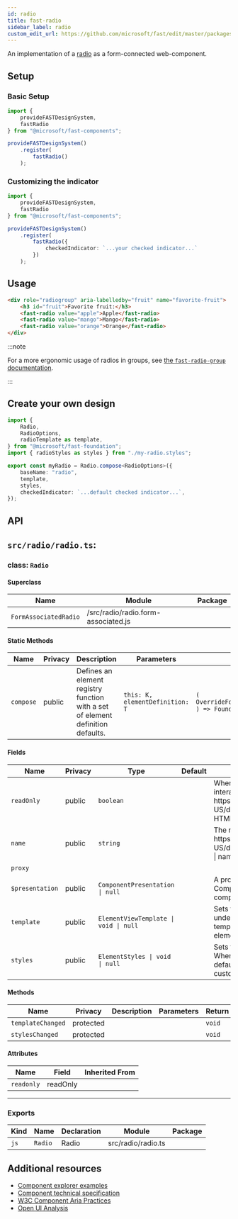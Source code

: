 ```yaml
---
id: radio
title: fast-radio
sidebar_label: radio
custom_edit_url: https://github.com/microsoft/fast/edit/master/packages/web-components/fast-foundation/src/radio/README.md
---
```


An implementation of a [radio](https://developer.mozilla.org/en-US/docs/Web/HTML/Element/input/radio) as a form-connected web-component.

## Setup

### Basic Setup

```ts
import {
    provideFASTDesignSystem,
    fastRadio
} from "@microsoft/fast-components";

provideFASTDesignSystem()
    .register(
        fastRadio()
    );
```

### Customizing the indicator

```ts
import {
    provideFASTDesignSystem,
    fastRadio
} from "@microsoft/fast-components";

provideFASTDesignSystem()
    .register(
        fastRadio({
            checkedIndicator: `...your checked indicator...`
        })
    );
```

## Usage

```html live
<div role="radiogroup" aria-labelledby="fruit" name="favorite-fruit">
    <h3 id="fruit">Favorite fruit:</h3>
    <fast-radio value="apple">Apple</fast-radio>
    <fast-radio value="mango">Mango</fast-radio>
    <fast-radio value="orange">Orange</fast-radio>
</div>
 ```

:::note

For a more ergonomic usage of radios in groups, see [the `fast-radio-group` documentation](/docs/components/radio-group).

:::

## Create your own design

```ts
import {
    Radio,
    RadioOptions,
    radioTemplate as template,
} from "@microsoft/fast-foundation";
import { radioStyles as styles } from "./my-radio.styles";

export const myRadio = Radio.compose<RadioOptions>({
    baseName: "radio",
    template,
    styles,
    checkedIndicator: `...default checked indicator...`,
});
```

## API

## `src/radio/radio.ts`:

### class: `Radio`

#### Superclass

| Name                  | Module                              | Package |
| --------------------- | ----------------------------------- | ------- |
| `FormAssociatedRadio` | /src/radio/radio.form-associated.js |         |

#### Static Methods

| Name      | Privacy | Description                                                                     | Parameters                      | Return                                                                                                           | Inherited From    |
| --------- | ------- | ------------------------------------------------------------------------------- | ------------------------------- | ---------------------------------------------------------------------------------------------------------------- | ----------------- |
| `compose` | public  | Defines an element registry function with a set of element definition defaults. | `this: K, elementDefinition: T` | `(         overrideDefinition?: OverrideFoundationElementDefinition<T>     ) => FoundationElementRegistry<T, K>` | FoundationElement |

#### Fields

| Name            | Privacy | Type                                  | Default | Description                                                                                                                                                                                       | Inherited From      |
| --------------- | ------- | ------------------------------------- | ------- | ------------------------------------------------------------------------------------------------------------------------------------------------------------------------------------------------- | ------------------- |
| `readOnly`      | public  | `boolean`                             |         | When true, the control will be immutable by user interaction. See {@link https\://developer.mozilla.org/en-US/docs/Web/HTML/Attributes/readonly \| readonly HTML attribute} for more information. |                     |
| `name`          | public  | `string`                              |         | The name of the radio. See {@link https\://developer.mozilla.org/en-US/docs/Web/HTML/Element/input#htmlattrdefname \| name attribute} for more info.                                              |                     |
| `proxy`         |         |                                       |         |                                                                                                                                                                                                   | FormAssociatedRadio |
| `$presentation` | public  | `ComponentPresentation \| null`       |         | A property which resolves the ComponentPresentation instance for the current component.                                                                                                           | FoundationElement   |
| `template`      | public  | `ElementViewTemplate \| void \| null` |         | Sets the template of the element instance. When undefined, the element will attempt to resolve the template from the associated presentation or custom element definition.                        | FoundationElement   |
| `styles`        | public  | `ElementStyles \| void \| null`       |         | Sets the default styles for the element instance. When undefined, the element will attempt to resolve default styles from the associated presentation or custom element definition.               | FoundationElement   |

#### Methods

| Name              | Privacy   | Description | Parameters | Return | Inherited From    |
| ----------------- | --------- | ----------- | ---------- | ------ | ----------------- |
| `templateChanged` | protected |             |            | `void` | FoundationElement |
| `stylesChanged`   | protected |             |            | `void` | FoundationElement |

#### Attributes

| Name       | Field    | Inherited From |
| ---------- | -------- | -------------- |
| `readonly` | readOnly |                |

<hr/>

### Exports

| Kind | Name    | Declaration | Module             | Package |
| ---- | ------- | ----------- | ------------------ | ------- |
| `js` | `Radio` | Radio       | src/radio/radio.ts |         |


## Additional resources

* [Component explorer examples](https://explore.fast.design/components/fast-radio)
* [Component technical specification](https://github.com/microsoft/fast/blob/master/packages/web-components/fast-foundation/src/radio/radio.spec.md)
* [W3C Component Aria Practices](https://www.w3.org/TR/wai-aria/#radio)
* [Open UI Analysis](https://open-ui.org/components/radio-button.research)
